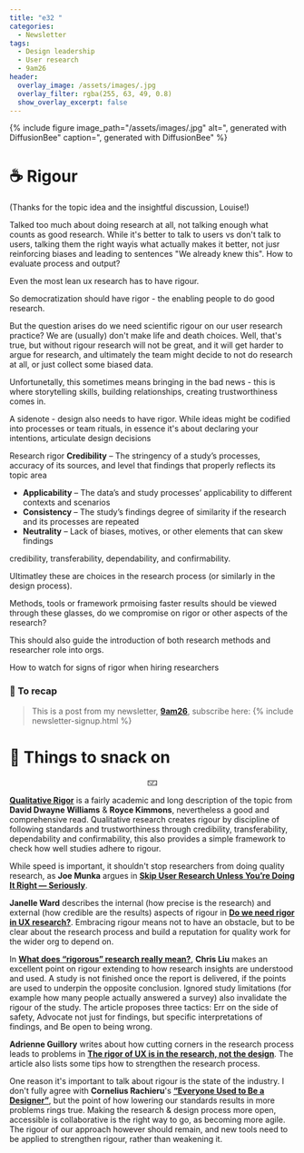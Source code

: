 ```yaml
---
title: "e32 "
categories:
  - Newsletter
tags:
  - Design leadership
  - User research
  - 9am26
header:
  overlay_image: /assets/images/.jpg
  overlay_filter: rgba(255, 63, 49, 0.8)
  show_overlay_excerpt: false
---
```


{% include figure image_path="/assets/images/.jpg" alt=", generated with DiffusionBee" caption=", generated with DiffusionBee" %}

# ☕ Rigour

(Thanks for the topic idea and the insightful discussion, Louise!)

Talked too much about doing research at all, not talking enough what counts as good research. While it's better to talk to users vs don't talk to users, talking them the right wayis what actually makes it better, not jusr reinforcing biases and leading to sentences "We already knew this". How to evaluate process and output?

Even the most lean ux research has to have rigour.

So democratization should have rigor - the enabling people to do good research.

But the question arises do we need scientific rigour on our user research practice? We are (usually) don't make life and death choices. Well, that's true, but without rigour research will not be great, and it will get harder to argue for research, and ultimately the team might decide to not do research at all, or just collect some biased data.

Unfortunetally, this sometimes means bringing in the bad news - this is where storytelling skills, building relationships, creating trustworthiness comes in.


A sidenote - design also needs to have rigor. While ideas might be codified into processes or team rituals, in essence it's about declaring your intentions, articulate design decisions

Research rigor
**Credibility** – The stringency of a study’s processes, accuracy of its sources, and level that findings that properly reflects its topic area
* **Applicability** – The data’s and study processes’ applicability to different contexts and scenarios  
* **Consistency** – The study’s findings degree of similarity if the research and its processes are repeated
* **Neutrality** – Lack of biases, motives, or other elements that can skew findings

credibility, transferability, dependability, and confirmability.

UItimatley these are choices in the research process (or similarly in the design process).

Methods, tools or framework prmoising faster results should be viewed through these glasses, do we compromise on rigor or other aspects of the research?

This should also guide the introduction of both research methods and researcher role into orgs.

How to watch for signs of rigor when hiring researchers

### 🥤 To recap

> This is a post from my newsletter, **[9am26](https://polgarp.com/categories/newsletter/)**, subscribe here:
> {% include newsletter-signup.html %}

# 🍪 Things to snack on

<p style="text-align: center;">🁈</p>

[**Qualitative Rigor**](https://open.byu.edu/education_research/qualitative_rigor) is a fairly academic and long description of the topic from **David Dwayne Williams** & **Royce Kimmons**, nevertheless a good and comprehensive read. Qualitative research creates rigour by discipline of following standards and trustworthiness through credibility, transferability, dependability and confirmability, this also provides a simple framework to check how well studies adhere to rigour.

While speed is important, it shouldn't stop researchers from doing quality research, as **Joe Munka** argues in [**Skip User Research Unless You’re Doing It Right — Seriously**](https://medium.com/microsoft-design/skip-user-research-unless-youre-doing-it-right-seriously-15494e5ee033). 

**Janelle Ward** describes the internal (how precise is the research) and external (how credible are the results) aspects of rigour in [**Do we need rigor in UX research?**](https://dovetail.com/outlier/rigor-ux-research/). Embracing rigour means not to have an obstacle, but to be clear about the research process and build a reputation for quality work for the wider org to depend on.

In [**What does “rigorous” research really mean?**](https://uxdesign.cc/what-does-rigorous-research-really-mean-977ad62bfd0b), **Chris Liu** makes an excellent point on rigour extending to how research insights are understood and used. A study is not finished once the report is delivered, if the points are used to underpin the opposite conclusion. Ignored study limitations (for example how many people actually answered a survey) also invalidate the rigour of the study. The article proposes three tactics: Err on the side of safety, Advocate not just for findings, but specific interpretations of findings, and Be open to being wrong.

**Adrienne Guillory** writes about how cutting corners in the research process leads to problems in [**The rigor of UX is in the research, not the design**](https://www.fastcompany.com/90792238/the-rigor-of-ux-is-in-the-research-not-the-design). The article also lists some tips how to strengthen the research process.

One reason it's important to talk about rigour is the state of the industry. I don't fully agree with **Cornelius Rachieru**'s [**“Everyone Used to Be a Designer”**](https://uxplanet.org/everyone-used-to-be-a-designer-530aa762e415), but the point of how lowering our standards results in more problems rings true. Making the research & design process more open, accessible is collaborative is the right way to go, as becoming more agile. The rigour of our approach however should remain, and new tools need to be applied to strengthen rigour, rather than weakening it.



